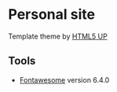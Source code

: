 # Personal site #
Template theme by [HTML5 UP](https://html5up.net/)

## Tools ##
- [Fontawesome](https://fontawesome.com/) version 6.4.0
